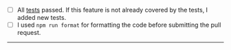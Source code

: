 - [ ] All [tests](https://github.com/jfrog/artifactory-azure-devops-extension#testing) passed. If this feature is not already covered by the tests, I added new tests.
- [ ] I used `npm run format` for formatting the code before submitting the pull request.
-----
